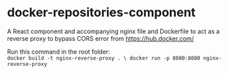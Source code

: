 # docker-repositories-component
A React component and accompanying nginx file and Dockerfile to act as a reverse proxy to bypass CORS error from https://hub.docker.com/

Run this command in the root folder: \
`docker build -t nginx-reverse-proxy . \
docker run -p 8080:8080 nginx-reverse-proxy`
